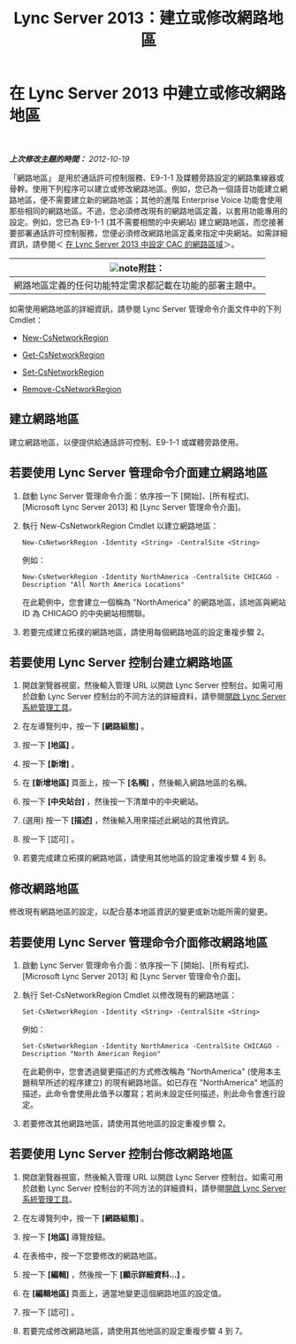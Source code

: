 ﻿---
title: Lync Server 2013：建立或修改網路地區
TOCTitle: 建立或修改網路地區
ms:assetid: bf7a3dc4-71a2-4559-a547-d90305d4f904
ms:mtpsurl: https://technet.microsoft.com/zh-tw/library/Gg412933(v=OCS.15)
ms:contentKeyID: 49292184
ms.date: 08/10/2015
mtps_version: v=OCS.15
ms.translationtype: HT
---

# 在 Lync Server 2013 中建立或修改網路地區

 

_**上次修改主題的時間：** 2012-10-19_

「網路地區」 是用於通話許可控制服務、E9-1-1 及媒體旁路設定的網路集線器或骨幹。使用下列程序可以建立或修改網路地區。例如，您已為一個語音功能建立網路地區，便不需要建立新的網路地區；其他的進階 Enterprise Voice 功能會使用那些相同的網路地區。不過，您必須修改現有的網路地區定義，以套用功能專用的設定。例如，您已為 E9-1-1 (其不需要相關的中央網站) 建立網路地區，而您接著要部署通話許可控制服務，您便必須修改網路地區定義來指定中央網站。如需詳細資訊，請參閱＜ [在 Lync Server 2013 中設定 CAC 的網路區域](lync-server-2013-configure-network-regions-for-cac.md)＞。

<table>
<thead>
<tr class="header">
<th><img src="images/Gg398811.note(OCS.15).gif" title="note" alt="note" />附註：</th>
</tr>
</thead>
<tbody>
<tr class="odd">
<td>網路地區定義的任何功能特定需求都記載在功能的部署主題中。</td>
</tr>
</tbody>
</table>


如需使用網路地區的詳細資訊，請參閱 Lync Server 管理命令介面文件中的下列 Cmdlet：

  - [New-CsNetworkRegion](https://docs.microsoft.com/en-us/powershell/module/skype/New-CsNetworkRegion)

  - [Get-CsNetworkRegion](https://docs.microsoft.com/en-us/powershell/module/skype/Get-CsNetworkRegionLink)

  - [Set-CsNetworkRegion](https://docs.microsoft.com/en-us/powershell/module/skype/Set-CsNetworkRegion)

  - [Remove-CsNetworkRegion](https://docs.microsoft.com/en-us/powershell/module/skype/Remove-CsNetworkRegion)

## 建立網路地區

建立網路地區，以便提供給通話許可控制、E9-1-1 或媒體旁路使用。

## 若要使用 Lync Server 管理命令介面建立網路地區

1.  啟動 Lync Server 管理命令介面：依序按一下 \[開始\]、\[所有程式\]、\[Microsoft Lync Server 2013\] 和 \[Lync Server 管理命令介面\]。

2.  執行 New-CsNetworkRegion Cmdlet 以建立網路地區：
    
        New-CsNetworkRegion -Identity <String> -CentralSite <String>
    
    例如：
    
        New-CsNetworkRegion -Identity NorthAmerica -CentralSite CHICAGO -Description "All North America Locations"
    
    在此範例中，您會建立一個稱為 "NorthAmerica" 的網路地區，該地區與網站 ID 為 CHICAGO 的中央網站相關聯。

3.  若要完成建立拓撲的網路地區，請使用每個網路地區的設定重複步驟 2。

## 若要使用 Lync Server 控制台建立網路地區

1.  開啟瀏覽器視窗，然後輸入管理 URL 以開啟 Lync Server 控制台。如需可用於啟動 Lync Server 控制台的不同方法的詳細資料，請參閱[開啟 Lync Server 系統管理工具](lync-server-2013-open-lync-server-administrative-tools.md)。

2.  在左導覽列中，按一下 **\[網路組態\]** 。

3.  按一下 **\[地區\]** 。

4.  按一下 **\[新增\]** 。

5.  在 **\[新增地區\]** 頁面上，按一下 **\[名稱\]** ，然後輸入網路地區的名稱。

6.  按一下 **\[中央站台\]** ，然後按一下清單中的中央網站。

7.  (選用) 按一下 **\[描述\]** ，然後輸入用來描述此網站的其他資訊。

8.  按一下 \[認可\] 。

9.  若要完成建立拓撲的網路地區，請使用其他地區的設定重複步驟 4 到 8。

## 修改網路地區

修改現有網路地區的設定，以配合基本地區資訊的變更或新功能所需的變更。

## 若要使用 Lync Server 管理命令介面修改網路地區

1.  啟動 Lync Server 管理命令介面：依序按一下 \[開始\]、\[所有程式\]、\[Microsoft Lync Server 2013\] 和 \[Lync Server 管理命令介面\]。

2.  執行 Set-CsNetworkRegion Cmdlet 以修改現有的網路地區：
    
        Set-CsNetworkRegion -Identity <String> -CentralSite <String>
    
    例如：
    
        Set-CsNetworkRegion -Identity NorthAmerica -CentralSite CHICAGO -Description "North American Region"
    
    在此範例中，您會透過變更描述的方式修改稱為 "NorthAmerica" (使用本主題稍早所述的程序建立) 的現有網路地區。如已存在 "NorthAmerica" 地區的描述，此命令會使用此值予以覆寫；若尚未設定任何描述，則此命令會進行設定。

3.  若要修改其他網路地區，請使用其他地區的設定重複步驟 2。

## 若要使用 Lync Server 控制台修改網路地區

1.  開啟瀏覽器視窗，然後輸入管理 URL 以開啟 Lync Server 控制台。如需可用於啟動 Lync Server 控制台的不同方法的詳細資料，請參閱[開啟 Lync Server 系統管理工具](lync-server-2013-open-lync-server-administrative-tools.md)。

2.  在左導覽列中，按一下 **\[網路組態\]** 。

3.  按一下 **\[地區\]** 導覽按鈕。

4.  在表格中，按一下您要修改的網路地區。

5.  按一下 **\[編輯\]** ，然後按一下 **\[顯示詳細資料...\]** 。

6.  在 **\[編輯地區\]** 頁面上，適當地變更這個網路地區的設定值。

7.  按一下 \[認可\] 。

8.  若要完成修改網路地區，請使用其他地區的設定重複步驟 4 到 7。

